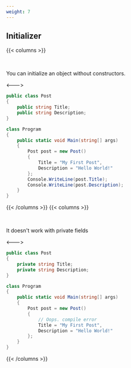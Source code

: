 ```yaml
---
weight: 7
---
```


## Initializer
{{< columns >}}

<br/>

You can initialize an object without constructors.

<--->

```csharp
public class Post
{
    public string Title;
    public string Description;
}

class Program
{
    public static void Main(string[] args)
    {
        Post post = new Post()
        {
            Title = "My First Post",
            Description = "Hello World!"
        };
        Console.WriteLine(post.Title);
        Console.WriteLine(post.Description);
    }
}
```

{{< /columns >}}
{{< columns >}}

<br/>

It doesn't work with private fields

<--->

```csharp
public class Post
{
    private string Title;
    private string Description;
}

class Program
{
    public static void Main(string[] args)
    {
        Post post = new Post()
        {
            // Oops. compile error
            Title = "My First Post",
            Description = "Hello World!"
        };
    }
}
```

{{< /columns >}}

